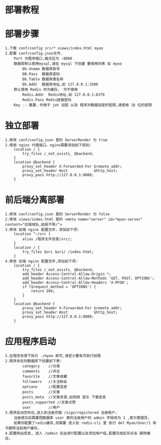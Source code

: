 #   部署教程

#   部署步骤
    1.下载 conf/config src/* views/index.html myoo
    2.配置 conf/config.json文件,
        Port 为程序端口,格式应为 :8080
        数据库默认使用mysql,请在 mysql 下创建 要使用的表 如 myoo 
            Db.Uname 数据库账号
            DB.Pass  数据库密码
            Db.Table 数据库表名称 
            Db.Addr  数据库地址,如 127.0.0.1:3306
        默认使用 Redis 作为缓存， 可不使用
            Redis.Addr  Redis地址,如 127.0.0.1:6379
            Redis.Pass Redis链接密码
        Key ---重要，作用于 jwt 加密 以及 程序对数据加密的密钥,请使用 16 位的密钥
    

#   独立部署
    1.修改 conf/config.json 里的 ServerRender 为 true
    2.使用 nginx 代理端口。nginx需要添加如下规则:
        location / {
            try_files /_not_exists_ @backend;
        }
        location @backend {
            proxy_set_header X-Forwarded-For $remote_addr;
            proxy_set_header Host            $http_host;
            proxy_pass http://127.0.0.1:8080;
        }

#   前后端分离部署
    1.修改 conf/config.json 里的 ServerRender 为 false
    2.修改 views/index.html 里的 <meta name="server" id="myoo-server" content="后端域名,结尾不带/">
    3.修改 前端 nginx 配置文件，添加如下项:
        location ^~/src {
            alias /程序文件目录/src/;
        }
        location / {
            try_files $uri $uri/ /index.html;
        }
    4.修改 后端 nginx 配置文件,添加如下项:
        location / {
            try_files /_not_exists_ @backend;
            add_header Access-Control-Allow-Origin *;
            add_header Access-Control-Allow-Methods 'GET, POST, OPTIONS';
            add_header Access-Control-Allow-Headers 'X-MYOO';
            if ($request_method = 'OPTIONS') {
                return 204;
            }
        }
        location @backend {
            proxy_set_header X-Forwarded-For $remote_addr;
            proxy_set_header Host            $http_host;
            proxy_pass http://127.0.0.1:8080;
        }

#   应用程序启动
    1.在程序目录下执行 ./myoo 即可,请至少要有可执行权限
    2.程序会在你数据库下创建如下表:
            category    //分类
            comments    //评论
            favorite    //文章收藏
            followers   //关注粉丝
            options     //配置信息
            posts       //文章
            posts_meta  //文章资源,如视频 音乐 下载信息
            posts_supported //文章点赞
            user        //用户
    3.程序启动完毕后,进入到注册页面 /sign/registered 注册用户，
        注册成功后需要把数据库 user 表的注册用户的 admin 字段改为 1 ,意为管理员，
        如果你配置了redis缓存,则需要 进入到 redis-cli 里 执行 del Myoo/User/1 命令删除当前用户缓存。
    4.配置网站信息, 进入 /admin 后台进行配置以及添加用户组,配置完成后可点击 删除缓存。